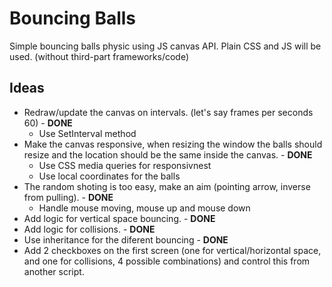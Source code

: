 # Bouncing Balls

Simple bouncing balls physic using JS canvas API.
Plain CSS and JS will be used. (without third-part frameworks/code)

## Ideas

- Redraw/update the canvas on intervals. (let's say frames per seconds 60) - **DONE**
    * Use SetInterval method
- Make the canvas responsive, when resizing the window the balls should resize and the location should be the same inside the canvas. - **DONE**
    * Use CSS media queries for responsivnest
    * Use local coordinates for the balls
- The random shoting is too easy, make an aim (pointing arrow, inverse from pulling). - **DONE**
    * Handle mouse moving, mouse up and mouse down
- Add logic for vertical space bouncing. - **DONE**
- Add logic for collisions. - **DONE**
- Use inheritance for the diferent bouncing - **DONE**
- Add 2 checkboxes on the first screen (one for vertical/horizontal space, and one for collisions, 4 possible combinations) and control this from another script.
